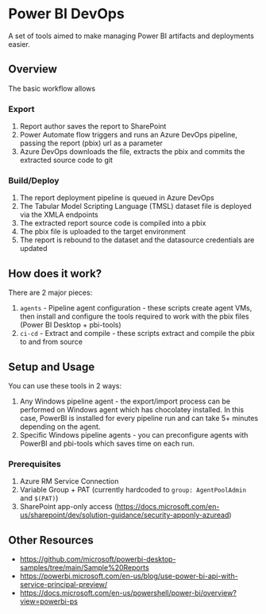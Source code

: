 # Power BI DevOps

A set of tools aimed to make managing Power BI artifacts and deployments easier.

## Overview

The basic workflow allows

### Export

1. Report author saves the report to SharePoint
1. Power Automate flow triggers and runs an Azure DevOps pipeline, passing the report (pbix) url as a parameter
1. Azure DevOps downloads the file, extracts the pbix and commits the extracted source code to git

### Build/Deploy

1. The report deployment pipeline is queued in Azure DevOps
1. The Tabular Model Scripting Language (TMSL) dataset file is deployed via the XMLA endpoints
1. The extracted report source code is compiled into a pbix
1. The pbix file is uploaded to the target environment
1. The report is rebound to the dataset and the datasource credentials are updated

## How does it work?

There are 2 major pieces:

1. `agents` - Pipeline agent configuration - these scripts create agent VMs, then install and configure the tools required to work with the pbix files (Power BI Desktop + pbi-tools)
1. `ci-cd` - Extract and compile - these scripts extract and compile the pbix to and from source

## Setup and Usage

You can use these tools in 2 ways:

1. Any Windows pipeline agent - the export/import process can be performed on Windows agent which has chocolatey installed. In this case, PowerBI is installed for every pipeline run and can take 5+ minutes depending on the agent.
1. Specific Windows pipeline agents - you can preconfigure agents with PowerBI and pbi-tools which saves time on each run.

### Prerequisites

1. Azure RM Service Connection
1. Variable Group + PAT (currently hardcoded to `group: AgentPoolAdmin` and `$(PAT)`)
1. SharePoint app-only access (https://docs.microsoft.com/en-us/sharepoint/dev/solution-guidance/security-apponly-azuread)

## Other Resources

- https://github.com/microsoft/powerbi-desktop-samples/tree/main/Sample%20Reports
- https://powerbi.microsoft.com/en-us/blog/use-power-bi-api-with-service-principal-preview/
- https://docs.microsoft.com/en-us/powershell/power-bi/overview?view=powerbi-ps